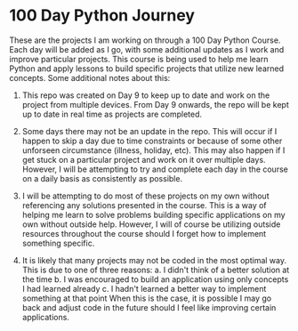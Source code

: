 # 100 Day Python Journey

These are the projects I am working on through a 100 Day Python Course.
Each day will be added as I go, with some additional updates as I work
and improve particular projects. This course is being used to help me
learn Python and apply lessons to build specific projects that utilize
new learned concepts. Some additional notes about this:

1. This repo was created on Day 9 to keep up to date and work on the
project from multiple devices. From Day 9 onwards, the repo will be kept
up to date in real time as projects are completed.

2. Some days there may not be an update in the repo. This will occur if
I happen to skip a day due to time constraints or because of some other
unforseen circumstance (illness, holiday, etc). This may also happen if
I get stuck on a particular project and work on it over multiple days.
However, I will be attempting to try and complete each day in the course 
on a daily basis as consistently as possible.

3. I will be attempting to do most of these projects on my own without referencing 
any solutions presented in the course. This is a way of helping me learn to solve
problems building specific applications on my own without outside help. However, I
will of course be utilizing outside resources throughout the course should
I forget how to implement something specific.

4. It is likely that many projects may not be coded in the most optimal way.
This is due to one of three reasons:
    a. I didn't think of a better solution at the time
    b. I was encouraged to build an application using only concepts I
    had learned already
    c. I hadn't learned a better way to implement something at that point
When this is the case, it is possible I may go back and adjust code in
the future should I feel like improving certain applications.
